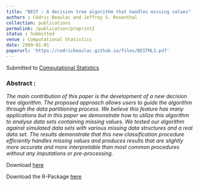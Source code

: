 ```yaml
---
title: "BEST : A decision tree algorithm that handles missing values"
authors : Cédric Beaulac and Jeffrey S. Rosenthal
collection: publications
permalink: /publication/preprint2
status : Submitted
venue : Computational Statistics 
date: 2999-01-01
paperurl: 'https://cedricbeaulac.github.io/files/BESTML3.pdf'
---
```

Submitted to [Computational Statistics](https://link.springer.com/journal/180)

### Abstract :

*The main contribution of this paper is the development of a new decision tree
algorithm. The proposed approach allows users to guide the algorithm through the
data partitioning process. We believe this feature has many applications but in this
paper we demonstrate how to utilize this algorithm to analyse data sets containing
missing values. We tested our algorithm against simulated data sets with various
missing data structures and a real data set. The results demonstrate that this new
classification procedure efficiently handles missing values and produces results that
are slightly more accurate and more interpretable than most common procedures
without any imputations or pre-processing.*

Download [here](https://cedricbeaulac.github.io/files/BESTML3.pdf)

Download the R-Package [here](https://cedricbeaulac.github.io/files/BESTree_0.5.2.tar.gz)
